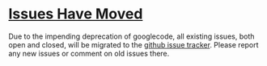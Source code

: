 # [Issues Have Moved](https://github.com/JesusFreke/smali/issues) #

Due to the impending deprecation of googlecode, all existing issues, both open and closed, will be migrated to the [github issue tracker](https://github.com/JesusFreke/smali/issues). Please report any new issues or comment on old issues there.